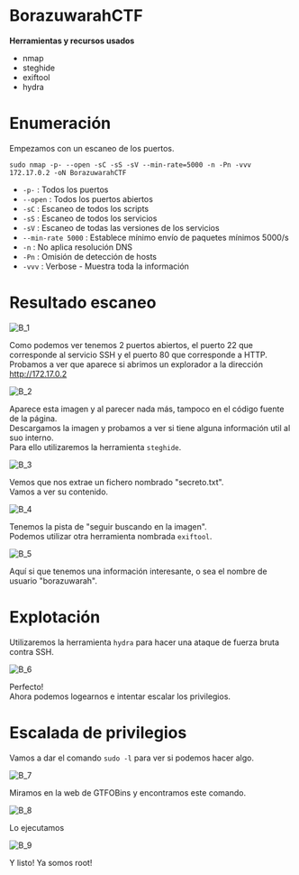 # BorazuwarahCTF
**Herramientas y recursos usados**
- nmap
- steghide
- exiftool
- hydra

# Enumeración

Empezamos con un escaneo de los puertos.

`sudo nmap -p- --open -sC -sS -sV --min-rate=5000 -n -Pn -vvv 172.17.0.2 -oN BorazuwarahCTF`

- `-p-` : Todos los puertos
- `--open` : Todos los puertos abiertos
- `-sC` : Escaneo de todos los scripts
- `-sS` : Escaneo de todos los servicios
- `-sV` : Escaneo de todas las versiones de los servicios
- `--min-rate 5000` : Establece mínimo envío de paquetes mínimos 5000/s
- `-n` : No aplica resolución DNS
- `-Pn` : Omisión de detección de hosts
- `-vvv` : Verbose - Muestra toda la información

# Resultado escaneo
![B_1](https://github.com/giustiand/DockerLabs-Writeups/blob/main/MuyF%C3%A1cil/.images/BorazuwarahCTF/B_1.jpg)  

Como podemos ver tenemos 2 puertos abiertos, el puerto 22 que corresponde al servicio SSH y el puerto 80 que corresponde a HTTP.  
Probamos a ver que aparece si abrimos un explorador a la dirección http://172.17.0.2  

![B_2](https://github.com/giustiand/DockerLabs-Writeups/blob/main/MuyF%C3%A1cil/.images/BorazuwarahCTF/B_2.jpg)  

Aparece esta imagen y al parecer nada más, tampoco en el código fuente de la página.  
Descargamos la imagen y probamos a ver si tiene alguna información util al suo interno.  
Para ello utilizaremos la herramienta `steghide`.  

![B_3](https://github.com/giustiand/DockerLabs-Writeups/blob/main/MuyF%C3%A1cil/.images/BorazuwarahCTF/B_3.jpg)  

Vemos que nos extrae un fichero nombrado "secreto.txt".  
Vamos a ver su contenido.  

![B_4](https://github.com/giustiand/DockerLabs-Writeups/blob/main/MuyF%C3%A1cil/.images/BorazuwarahCTF/B_3.jpg)   

Tenemos la pista de "seguir buscando en la imagen".  
Podemos utilizar otra herramienta nombrada `exiftool`.  

![B_5](https://github.com/giustiand/DockerLabs-Writeups/blob/main/MuyF%C3%A1cil/.images/BorazuwarahCTF/B_5.jpg)   

Aquí si que tenemos una información interesante, o sea el nombre de usuario "borazuwarah".

# Explotación
Utilizaremos la herramienta `hydra` para hacer una ataque de fuerza bruta contra SSH.  

![B_6](https://github.com/giustiand/DockerLabs-Writeups/blob/main/MuyF%C3%A1cil/.images/BorazuwarahCTF/B_6.jpg)  

Perfecto!  
Ahora podemos logearnos e intentar escalar los privilegios.  

# Escalada de privilegios
Vamos a dar el comando `sudo -l` para ver si podemos hacer algo.  

![B_7](https://github.com/giustiand/DockerLabs-Writeups/blob/main/MuyF%C3%A1cil/.images/BorazuwarahCTF/B_7.jpg)   

Miramos en la web de GTFOBins y encontramos este comando.

![B_8](https://github.com/giustiand/DockerLabs-Writeups/blob/main/MuyF%C3%A1cil/.images/BorazuwarahCTF/B_8.jpg) 

Lo ejecutamos  

![B_9](https://github.com/giustiand/DockerLabs-Writeups/blob/main/MuyF%C3%A1cil/.images/BorazuwarahCTF/B_9.jpg)   

Y listo! Ya somos root!





 
